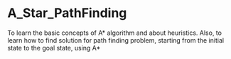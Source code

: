 # A_Star_PathFinding
To learn the basic concepts of A* algorithm and about heuristics. Also, to learn how to find solution for path finding problem, starting from the initial state to the goal state, using A*
